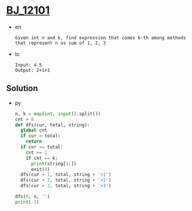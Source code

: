 # [BJ_12101](https://acmicpc.net/problem/12101)

* en

  ```en
  Given int n and k, find expression that comes k-th among methods that represent n as sum of 1, 2, 3
  ```

* tc

  ```tc
  Input: 4 5
  Output: 2+1+1
  ```

## Solution

* py

  ```py
  n, k = map(int, input().split())
  cnt = 0
  def dfs(cur, total, string):
    global cnt
    if cur > total:
      return
    if cur == total:
      cnt += 1
      if cnt == k:
        print(string[1:])
        exit(0)
    dfs(cur + 1, total, string + '+1')
    dfs(cur + 2, total, string + '+2')
    dfs(cur + 3, total, string + '+3')

  dfs(0, n, '')
  print(-1)
  ```

